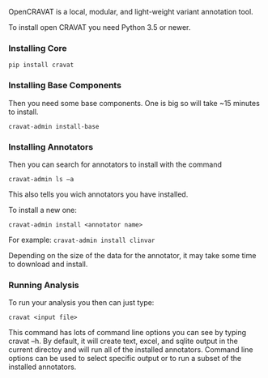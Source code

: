 OpenCRAVAT is a local, modular, and light-weight variant annotation tool.

To install open CRAVAT you need Python 3.5 or newer.

### Installing Core

`pip install cravat`

### Installing Base Components

Then you need some base components. One is big so will take ~15 minutes to install.

`cravat-admin install-base`

### Installing Annotators

Then you can search for annotators to install with the command

`cravat-admin ls –a`

This also tells you wich annotators you have installed.

To install a new one:

`cravat-admin install <annotator name>`

For example: `cravat-admin install clinvar`

Depending on the size of the data for the annotator, it may take some time to download and install.

### Running Analysis

To run your analysis you then can just type:

`cravat <input file>`

This command has lots of command line options you can see by typing cravat –h.  By default, it will create text, excel, and sqlite output in the current directoy and will run all of the installed annotators.  Command line options can be used to select specific output or to run a subset of the installed annotators.
